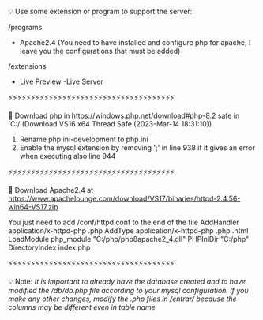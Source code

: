 💡 Use some extension or program to support the server:

/programs
- Apache2.4 (You need to have installed and configure php for apache, I leave you the configurations that must be added)

/extensions
- Live Preview
-Live Server

⚡⚡⚡⚡⚡⚡⚡⚡⚡⚡⚡⚡⚡⚡⚡⚡⚡⚡⚡⚡⚡⚡⚡⚡⚡⚡⚡⚡⚡⚡⚡⚡⚡⚡⚡⚡⚡

👾 Download php in https://windows.php.net/download#php-8.2 safe in 'C:/'(Download VS16 x64 Thread Safe (2023-Mar-14 18:31:10))
1. Rename php.ini-development to php.ini
2. Enable the mysql extension by removing ';' in line 938 if it gives an error when executing also line 944


⚡⚡⚡⚡⚡⚡⚡⚡⚡⚡⚡⚡⚡⚡⚡⚡⚡⚡⚡⚡⚡⚡⚡⚡⚡⚡⚡⚡⚡⚡⚡⚡⚡⚡⚡⚡⚡

👾 Download Apache2.4 at https://www.apachelounge.com/download/VS17/binaries/httpd-2.4.56-win64-VS17.zip
 
You just need to add /conf/httpd.conf to the end of the file
AddHandler application/x-httpd-php .php
AddType application/x-httpd-php .php .html
LoadModule php_module "C:/php/php8apache2_4.dll"
PHPIniDir "C:/php"
DirectoryIndex index.php

⚡⚡⚡⚡⚡⚡⚡⚡⚡⚡⚡⚡⚡⚡⚡⚡⚡⚡⚡⚡⚡⚡⚡⚡⚡⚡⚡⚡⚡⚡⚡⚡⚡⚡⚡⚡⚡

💡 Note: *It is important to already have the database created and to have modified the /db/db.php file according to your mysql configuration. If you make any other changes, modify the .php files in /entrar/ because the columns may be different even in table name*
